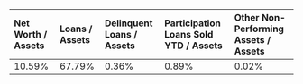|Net Worth / Assets |Loans / Assets |Delinquent Loans / Assets |Participation Loans Sold YTD / Assets |Other Non-Performing Assets / Assets |
|:------------------|:--------------|:-------------------------|:-------------------------------------|:------------------------------------|
|10.59%             |67.79%         |0.36%                     |0.89%                                 |0.02%                                |
